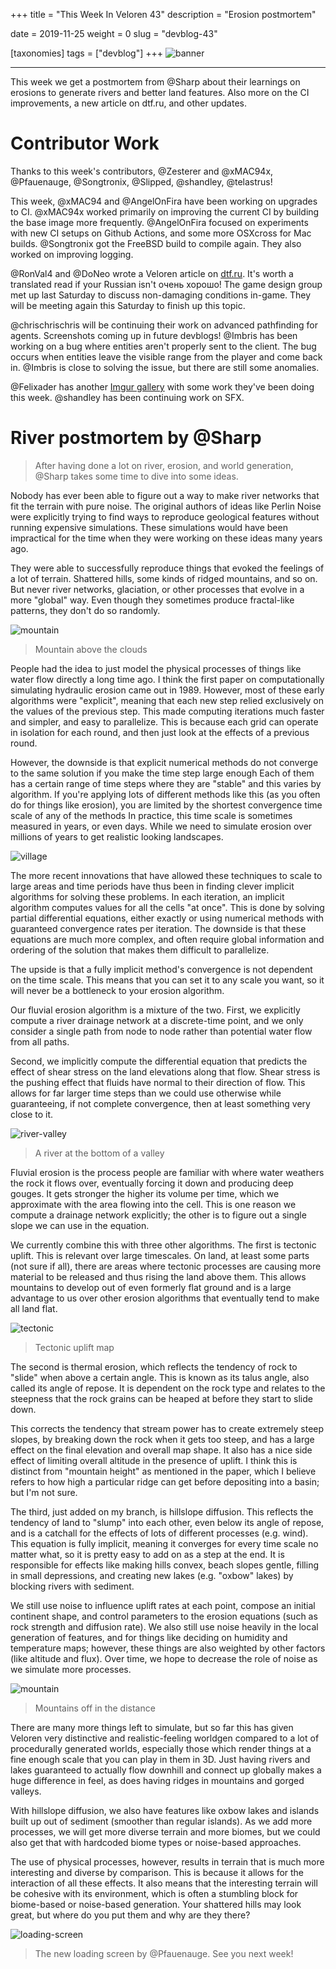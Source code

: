 +++
title = "This Week In Veloren 43"
description = "Erosion postmortem"

date = 2019-11-25
weight = 0
slug = "devblog-43"

[taxonomies]
tags = ["devblog"]
+++
![banner](https://cdn.discordapp.com/attachments/634860358623821835/646518917577310219/screenshot_1574211401431.png)

<hr>

This week we get a postmortem from @Sharp about their learnings on erosions to generate rivers and better land features. Also more on the CI improvements, a new article on dtf.ru, and other updates.

# Contributor Work

Thanks to this week's contributors, @Zesterer and @xMAC94x, @Pfauenauge, @Songtronix, @Slipped, @shandley, @telastrus!

This week, @xMAC94 and @AngelOnFira have been working on upgrades to CI. @xMAC94x worked primarily on improving the current CI by building the base image more frequently. @AngelOnFira focused on experiments with new CI setups on Github Actions, and some more OSXcross for Mac builds. @Songtronix got the FreeBSD build to compile again. They also worked on improving logging.

@RonVal4 and @DoNeo wrote a Veloren article on [dtf.ru](https://dtf.ru/indie/83725-veloren-igra-mechty). It's worth a translated read if your Russian isn't очень хорошо! The game design group met up last Saturday to discuss non-damaging conditions in-game. They will be meeting again this Saturday to finish up this topic.

@chrischrischris will be continuing their work on advanced pathfinding for agents. Screenshots coming up in future devblogs! @Imbris has been working on a bug where entities aren't properly sent to the client. The bug occurs when entities leave the visible range from the player and come back in. @Imbris is close to solving the issue, but there are still some anomalies.

@Felixader has another [Imgur gallery](https://imgur.com/gallery/UkpWPM3) with some work they've been doing this week. @shandley has been continuing work on SFX.

# River postmortem by @Sharp

> After having done a lot on river, erosion, and world generation, @Sharp takes some time to dive into some ideas.

Nobody has ever been able to figure out a way to make river networks that fit the terrain with pure noise. The original authors of ideas like Perlin Noise were explicitly trying to find ways to reproduce geological features without running expensive simulations. These simulations would have been impractical for the time when they were working on these ideas many years ago.

They were able to successfully reproduce things that evoked the feelings of a lot of terrain. Shattered hills, some kinds of ridged mountains, and so on. But never river networks, glaciation, or other processes that evolve in a more "global" way. Even though they sometimes produce fractal-like patterns, they don't do so randomly.

![mountain](https://media.discordapp.net/attachments/523568428905398283/647407674551435275/unknown.png?width=1187&height=667)

> Mountain above the clouds

People had the idea to just model the physical processes of things like water flow directly a long time ago. I think the first paper on computationally simulating hydraulic erosion came out in 1989. However, most of these early algorithms were "explicit", meaning that each new step relied exclusively on the values of the previous step. This made computing iterations much faster and simpler, and easy to parallelize. This is because each grid can operate in isolation for each round, and then just look at the effects of a previous round.

However, the downside is that explicit numerical methods do not converge to the same solution if you make the time step large enough
Each of them has a certain range of time steps where they are "stable" and this varies by algorithm. If you're applying lots of different methods like this (as you often do for things like erosion), you are limited by the shortest convergence time scale of any of the methods
In practice, this time scale is sometimes measured in years, or even days. While we need to simulate erosion over millions of years to get realistic looking landscapes.

![village](https://media.discordapp.net/attachments/634860358623821835/647786679066689536/screenshot_1574514737131.png?width=1164&height=667)

The more recent innovations that have allowed these techniques to scale to large areas and time periods have thus been in finding clever implicit algorithms for solving these problems. In each iteration, an implicit algorithm computes values for all the cells "at once". This is done by solving partial differential equations, either exactly or using numerical methods with guaranteed convergence rates per iteration.
The downside is that these equations are much more complex, and often require global information and ordering of the solution that makes them difficult to parallelize.

The upside is that a fully implicit method's convergence is not dependent on the time scale. This means that you can set it to any scale you want, so it will never be a bottleneck to your erosion algorithm.

Our fluvial erosion algorithm is a mixture of the two. First, we explicitly compute a river drainage network at a discrete-time point, and we only consider a single path from node to node rather than potential water flow from all paths.

Second, we implicitly compute the differential equation that predicts the effect of shear stress on the land elevations along that flow. Shear stress is the pushing effect that fluids have normal to their direction of flow. This allows for far larger time steps than we could use otherwise while guaranteeing, if not complete convergence, then at least something very close to it.

![river-valley](https://media.discordapp.net/attachments/450064928720814081/648317007762161665/screenshot_1574641016614.png?width=1123&height=667)

> A river at the bottom of a valley

Fluvial erosion is the process people are familiar with where water weathers the rock it flows over, eventually forcing it down and producing deep gouges. It gets stronger the higher its volume per time, which we approximate with the area flowing into the cell. This is one reason we compute a drainage network explicitly; the other is to figure out a single slope we can use in the equation.

We currently combine this with three other algorithms. The first is tectonic uplift. This is relevant over large timescales. On land, at least some parts (not sure if all), there are areas where tectonic processes are causing more material to be released and thus rising the land above them. This allows mountains to develop out of even formerly flat ground and is a large advantage to us over other erosion algorithms that eventually tend to make all land flat.

![tectonic](https://media.discordapp.net/attachments/450064928720814081/648306318213644300/Screen_Shot_2019-11-25_at_12.32.41_AM.png?width=799&height=667)

> Tectonic uplift map

The second is thermal erosion, which reflects the tendency of rock to "slide" when above a certain angle. This is known as its talus angle, also called its angle of repose. It is dependent on the rock type and relates to the steepness that the rock grains can be heaped at before they start to slide down.

This corrects the tendency that stream power has to create extremely steep slopes, by breaking down the rock when it gets too steep, and has a large effect on the final elevation and overall map shape. It also has a nice side effect of limiting overall altitude in the presence of uplift. I think this is distinct from "mountain height" as mentioned in the paper, which I believe refers to how high a particular ridge can get before depositing into a basin; but I'm not sure.

The third, just added on my branch, is hillslope diffusion. This reflects the tendency of land to "slump" into each other, even below its angle of repose, and is a catchall for the effects of lots of different processes (e.g. wind). This equation is fully implicit, meaning it converges for every time scale no matter what, so it is pretty easy to add on as a step at the end. It is responsible for effects like making hills convex, beach slopes gentle, filling in small depressions, and creating new lakes (e.g. "oxbow" lakes) by blocking rivers with sediment.

We still use noise to influence uplift rates at each point, compose an initial continent shape, and control parameters to the erosion equations (such as rock strength and diffusion rate). We also still use noise heavily in the local generation of features, and for things like deciding on humidity and temperature maps; however, these things are also weighted by other factors (like altitude and flux). Over time, we hope to decrease the role of noise as we simulate more processes.

![mountain](https://media.discordapp.net/attachments/450064928720814081/648317020735143938/screenshot_1574641007838.png?width=1123&height=667)

> Mountains off in the distance

There are many more things left to simulate, but so far this has given Veloren very distinctive and realistic-feeling worldgen compared to a lot of procedurally generated worlds, especially those which render things at a fine enough scale that you can play in them in 3D. Just having rivers and lakes guaranteed to actually flow downhill and connect up globally makes a huge difference in feel, as does having ridges in mountains and gorged valleys.

With hillslope diffusion, we also have features like oxbow lakes and islands built up out of sediment (smoother than regular islands). As we add more processes, we will get more diverse terrain and more biomes, but we could also get that with hardcoded biome types or noise-based approaches.

The use of physical processes, however, results in terrain that is much more interesting and diverse by comparison. This is because it allows for the interaction of all these effects. It also means that the interesting terrain will be cohesive with its environment, which is often a stumbling block for biome-based or noise-based generation. Your shattered hills may look great, but where do you put them and why are they there?

![loading-screen](https://cdn.discordapp.com/attachments/523568428905398283/647479114621648896/screenshot_1574441428637.png)

> The new loading screen by @Pfauenauge. See you next week!
